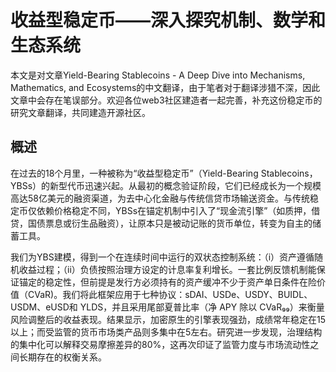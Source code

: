 # 收益型稳定币——深入探究机制、数学和生态系统

  本文是对文章Yield-Bearing Stablecoins - A Deep Dive into Mechanisms, Mathematics, and Ecosystems的中文翻译，由于笔者对于翻译涉猎不深，因此文章中会存在笔误部分。欢迎各位web3社区建造者一起完善，补充这份稳定币的研究文章翻译，共同建造开源社区。

## 概述
  在过去的18个月里，一种被称为“收益型稳定币”（Yield-Bearing Stablecoins，YBSs）的新型代币迅速兴起。从最初的概念验证阶段，它们已经成长为一个规模高达58亿美元的融资渠道，为去中心化金融与传统信贷市场输送资金。与传统稳定币仅依赖价格稳定不同，YBSs在锚定机制中引入了“现金流引擎”（如质押，借贷，国债票息或衍生品融资），让原本只是被动记账的货币单位，转变为自主的储蓄工具。  

  我们为YBS建模，得到一个在连续时间中运行的双状态控制系统：（i）资产遵循随机收益过程；（ii）负债按照治理方设定的计息率复利增长。一套比例反馈机制能保证锚定的稳定性，但前提是发行方必须持有的资产缓冲不少于资产单日条件在险价值（CVaR)。我们将此框架应用于七种协议：sDAI、USDe、USDY、BUIDL、USDM、eUSD和 YLDS，并且采用尾部夏普比率（净 APY 除以 CVaR₉₉）来衡量风险调整后的收益表现。结果显示，加密原生的引擎表现强劲，成绩常年稳定在15以上；而受监管的货币市场类产品则多集中在5左右。研究进一步发现，治理结构的集中化可以解释交易摩擦差异的80%，这再次印证了监管力度与市场流动性之间长期存在的权衡关系。  

  
